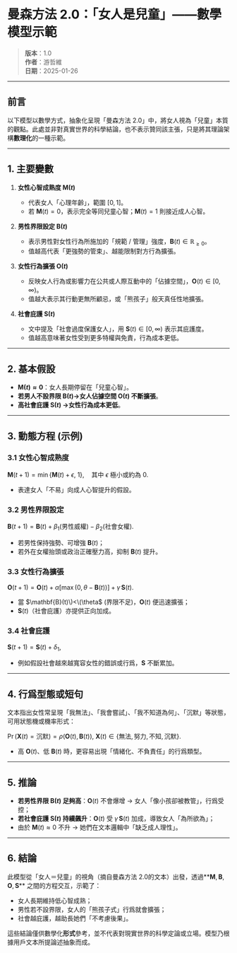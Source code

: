 # 曼森方法 2.0：「女人是兒童」——數學模型示範

> **版本**：1.0  
> **作者**：游哲維  
> **日期**：2025-01-26  

---

## 前言

以下模型以數學方式，抽象化呈現「曼森方法 2.0」中，將女人視為「兒童」本質的觀點。此處並非對真實世界的科學結論，也不表示贊同該主張，只是將其理論架構**數理化**的一種示範。

---

## 1. 主要變數

1. **女性心智成熟度 $\mathbf{M}(t)$**  
   - 代表女人「心理年齡」，範圍 $[0,1]$。  
   - 若 $\mathbf{M}(t)=0$，表示完全等同兒童心智；$\mathbf{M}(t)=1$ 則接近成人心智。

2. **男性界限設定 $\mathbf{B}(t)$**  
   - 表示男性對女性行為所施加的「規範 / 管理」強度，$\mathbf{B}(t)\in\mathbb{R}_{\ge 0}$。  
   - 值越高代表「更強勢的管束」、越能限制對方行為擴張。

3. **女性行為擴張 $\mathbf{O}(t)$**  
   - 反映女人行為或影響力在公共或人際互動中的「佔據空間」，$\mathbf{O}(t) \in [0,\infty)$。  
   - 值越大表示其行動更無所顧忌，或「熊孩子」般天真任性地擴張。

4. **社會庇護 $\mathbf{S}(t)$**  
   - 文中提及「社會過度保護女人」，用 $\mathbf{S}(t)\in[0,\infty)$ 表示其庇護度。  
   - 值越高意味著女性受到更多特權與免責，行為成本更低。

---

## 2. 基本假設

- **$\mathbf{M}(t)\approx 0$**：女人長期停留在「兒童心智」。  
- **若男人不設界限 $\mathbf{B}(t)$→女人佔據空間 $\mathbf{O}(t)$ 不斷擴張**。  
- **高社會庇護 $\mathbf{S}(t)$ →女性行為成本更低**。  

---

## 3. 動態方程 (示例)

### 3.1 女性心智成熟度

$\mathbf{M}(t+1) = \min \{\mathbf{M}(t) + \epsilon,\; 1\},\quad \text{其中 } \epsilon \text{ 極小或約為 0}.$

- 表達女人「不易」向成人心智提升的假設。

### 3.2 男性界限設定

$\mathbf{B}(t+1) = \mathbf{B}(t) + \beta_1 (\text{男性威權}) - \beta_2 (\text{社會女權}).$

- 若男性保持強勢、可增強 $\mathbf{B}(t)$；  
- 若外在女權抬頭或政治正確壓力高，抑制 $\mathbf{B}(t)$ 提升。

### 3.3 女性行為擴張

$\mathbf{O}(t+1) = \mathbf{O}(t) + \alpha\bigl[\max(0,\, \theta - \mathbf{B}(t))\bigr] + \gamma\,\mathbf{S}(t).$

- 當 $\mathbf{B}(t)\)<\(\theta$ (界限不足)，$\mathbf{O}(t)$ 便迅速擴張；  
- $\mathbf{S}(t)$（社會庇護）亦提供正向加成。

### 3.4 社會庇護

$\mathbf{S}(t+1)=\mathbf{S}(t)+\delta_1,$

- 例如假設社會越來越寬容女性的錯誤或行爲，$\mathbf{S}$ 不斷累加。

---

## 4. 行爲型態或短句

文本指出女性常呈現「我無法」、「我會嘗試」、「我不知道為何」、「沉默」等狀態，可用狀態機或機率形式：

$\Pr(\mathbf{X}(t)=\text{沉默}) = \rho\bigl(\mathbf{O}(t),\mathbf{B}(t)\bigr),$
$\mathbf{X}(t) \in \{\text{無法}, \text{努力}, \text{不知}, \text{沉默}\}.$

- 高 $\mathbf{O}(t)$、低 $\mathbf{B}(t)$ 時，更容易出現「情緒化、不負責任」的行爲類型。

---

## 5. 推論

- **若男性界限 $\mathbf{B}(t)$ 足夠高**：$\mathbf{O}(t)$ 不會爆增 → 女人「像小孩卻被教管」，行爲受控；  
- **若社會庇護 $\mathbf{S}(t)$ 持續飆升**：$\mathbf{O}(t)$ 受 $\gamma\,\mathbf{S}(t)$ 加成，導致女人「為所欲為」；  
- 由於 $\mathbf{M}(t)\approx 0$ 不升 → 她們在文本邏輯中「缺乏成人理性」。

---

## 6. 結論

此模型從「女人＝兒童」的視角（摘自曼森方法 2.0的文本）出發，透過**$\mathbf{M}, \mathbf{B}, \mathbf{O}, \mathbf{S}$** 之間的方程交互，示範了：

- 女人長期維持低心智成熟；  
- 男性若不設界限，女人的「熊孩子式」行爲就會擴張；  
- 社會越庇護，越助長她們「不考慮後果」。

這些結論僅供數學化**形式**參考，並不代表對現實世界的科學定論或立場。模型乃根據用戶文本所提論述抽象而成。  
